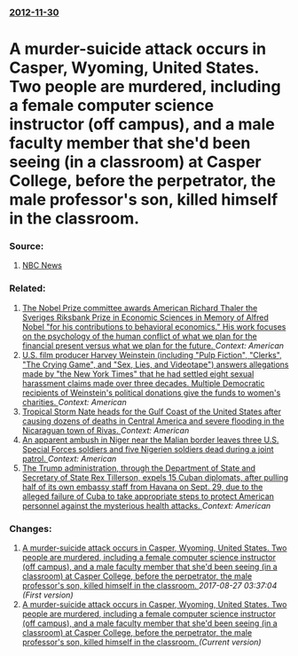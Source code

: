 ### [2012-11-30](/news/2012/11/30/index.md)

# A murder-suicide attack occurs in Casper, Wyoming, United States. Two people are murdered, including a female computer science instructor (off campus), and a male faculty member that she'd been seeing (in a classroom) at Casper College, before the perpetrator, the male professor's son, killed himself in the classroom. 




### Source:

1. [NBC News](http://usnews.nbcnews.com/_news/2012/11/30/15574250-bow-and-arrow-attack-leaves-3-dead-at-casper-college-in-wyoming-officials-say)

### Related:

1. [The Nobel Prize committee awards American Richard Thaler the Sveriges Riksbank Prize in Economic Sciences in Memory of Alfred Nobel "for his contributions to behavioral economics." His work focuses on the psychology of the human conflict of what we plan for the financial present versus what we plan for the future. ](/news/2017/10/9/the-nobel-prize-committee-awards-american-richard-thaler-the-sveriges-riksbank-prize-in-economic-sciences-in-memory-of-alfred-nobel-for-his.md) _Context: American_
2. [U.S. film producer Harvey Weinstein (including "Pulp Fiction", "Clerks", "The Crying Game", and "Sex, Lies, and Videotape") answers allegations made by "the New York Times" that he had settled eight sexual harassment claims made over three decades. Multiple Democratic recipients of Weinstein's political donations give the funds to women's charities. ](/news/2017/10/6/u-s-film-producer-harvey-weinstein-including-pulp-fiction-clerks-the-crying-game-and-sex-lies-and-videotape-answers-allegati.md) _Context: American_
3. [Tropical Storm Nate heads for the Gulf Coast of the United States after causing dozens of deaths in Central America and severe flooding in the Nicaraguan town of Rivas. ](/news/2017/10/6/tropical-storm-nate-heads-for-the-gulf-coast-of-the-united-states-after-causing-dozens-of-deaths-in-central-america-and-severe-flooding-in-t.md) _Context: American_
4. [An apparent ambush in Niger near the Malian border leaves three U.S. Special Forces soldiers and five Nigerien soldiers dead during a joint patrol. ](/news/2017/10/4/an-apparent-ambush-in-niger-near-the-malian-border-leaves-three-u-s-special-forces-soldiers-and-five-nigerien-soldiers-dead-during-a-joint.md) _Context: American_
5. [The Trump administration, through the Department of State and Secretary of State Rex Tillerson, expels 15 Cuban diplomats, after pulling half of its own embassy staff from Havana on Sept. 29, due to the alleged failure of Cuba to take appropriate steps to protect American personnel against the mysterious health attacks. ](/news/2017/10/3/the-trump-administration-through-the-department-of-state-and-secretary-of-state-rex-tillerson-expels-15-cuban-diplomats-after-pulling-hal.md) _Context: American_

### Changes:

1. [A murder-suicide attack occurs in Casper, Wyoming, United States. Two people are murdered, including a female computer science instructor (off campus), and a male faculty member that she'd been seeing (in a classroom) at Casper College, before the perpetrator, the male professor's son, killed himself in the classroom. ](/news/2012/11/30/a-murder-suicide-attack-occurs-in-casper-wyoming-united-states-two-people-are-murdered-including-a-female-computer-science-instructor.md) _2017-08-27 03:37:04 (First version)_
1. [A murder-suicide attack occurs in Casper, Wyoming, United States. Two people are murdered, including a female computer science instructor (off campus), and a male faculty member that she'd been seeing (in a classroom) at Casper College, before the perpetrator, the male professor's son, killed himself in the classroom. ](/news/2012/11/30/a-murderasuicide-attack-occurs-in-casper-wyoming-united-states-two-people-are-murdered-including-a-female-computer-science-instructor.md) _(Current version)_
